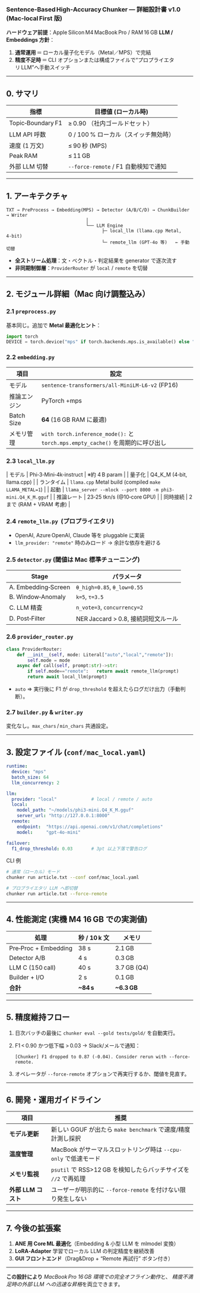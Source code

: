 ### Sentence‑Based High‑Accuracy Chunker — **詳細設計書 v1.0 (Mac‑local First 版)**

**ハードウェア前提**：Apple Silicon M4 MacBook Pro / RAM 16 GB
**LLM / Embeddings 方針**：

1. **通常運用** ＝ ローカル量子化モデル（Metal／MPS）で完結
2. **精度不足時** ＝ CLI オプションまたは構成ファイルで“プロプライエタリ LLM”へ手動スイッチ

---

## 0. サマリ

| 指標                | 目標値 (ローカル時)                   |
| ----------------- | ----------------------------- |
| Topic‑Boundary F1 | ≥ 0.90 （社内ゴールドセット）            |
| LLM API 呼数        | 0 / 100 % ローカル（スイッチ無効時）       |
| 速度 (1 万文)         | ≤ 90 秒 (MPS)                  |
| Peak RAM          | ≤ 11 GB                       |
| 外部 LLM 切替         | `--force-remote` / F1 自動検知で通知 |

---

## 1. アーキテクチャ

```
TXT → PreProcess → Embedding(MPS) → Detector (A/B/C/D) → ChunkBuilder → Writer
                              │
                              └── LLM Engine
                                    ├─ local_llm (llama.cpp Metal, 4‑bit)
                                    └─ remote_llm (GPT‑4o 等)   ← 手動切替
```

* **全ストリーム処理**：文・ベクトル・判定結果を generator で逐次流す
* **非同期制御層**：`ProviderRouter` が `local` / `remote` を切替

---

## 2. モジュール詳細（Mac 向け調整込み）

### 2.1 `preprocess.py`

基本同じ。追加で **Metal 最適化ヒント**：

```python
import torch
DEVICE = torch.device("mps" if torch.backends.mps.is_available() else "cpu")
```

### 2.2 `embedding.py`

| 項目         | 設定                                                                   |
| ---------- | -------------------------------------------------------------------- |
| モデル        | `sentence-transformers/all-MiniLM-L6-v2` (FP16)                      |
| 推論エンジン     | PyTorch +mps                                                         |
| Batch Size | **64** (16 GB RAM に最適)                                               |
| メモリ管理      | `with torch.inference_mode():` と `torch.mps.empty_cache()` を周期的に呼び出し |

### 2.3 `local_llm.py`

\| モデル | Phi‑3‑Mini‑4k‑instruct | ※約 4 B param |
\| 量子化 | Q4\_K\_M (4‑bit, llama.cpp) |
\| ランタイム | `llama.cpp` Metal build (compiled `make LLAMA_METAL=1`) |
\| 起動 | `llama_server --mlock --port 8000 -m phi3-mini.Q4_K_M.gguf` |
\| 推論レート | 23‑25 tkn/s (@10‑core GPU) |
\| 同時接続 | 2 まで (RAM + VRAM 考慮) |

### 2.4 `remote_llm.py`  (プロプライエタリ)

* OpenAI, Azure OpenAI, Claude 等を pluggable に実装
* `llm_provider: "remote"` 時のみロード → 余計な依存を避ける

### 2.5 `detector.py` (閾値は Mac 標準チューニング)

| Stage               | パラメータ                       |
| ------------------- | --------------------------- |
| A. Embedding‑Screen | `θ_high=0.85`, `θ_low=0.55` |
| B. Window‑Anomaly   | `k=5`, `τ=3.5`              |
| C. LLM 精査           | `n_vote=3`, `concurrency=2` |
| D. Post‑Filter      | NER Jaccard > 0.8, 接続詞短文ルール |

### 2.6 `provider_router.py`

```python
class ProviderRouter:
    def __init__(self, mode: Literal["auto","local","remote"]):
        self.mode = mode
    async def call(self, prompt:str)->str:
        if self.mode=="remote":   return await remote_llm(prompt)
        return await local_llm(prompt)
```

* `auto` ⇒ 実行後に F1 が `drop_threshold` を超えたらログだけ出力（手動判断）。

### 2.7 `builder.py` & `writer.py`

変化なし。`max_chars` / `min_chars` 共通設定。

---

## 3. 設定ファイル (`conf/mac_local.yaml`)

```yaml
runtime:
  device: "mps"
  batch_size: 64
  llm_concurrency: 2

llm:
  provider: "local"             # local / remote / auto
  local:
    model_path: "~/models/phi3-mini.Q4_K_M.gguf"
    server_url: "http://127.0.0.1:8000"
  remote:
    endpoint:  "https://api.openai.com/v1/chat/completions"
    model:     "gpt-4o-mini"

failover:
  f1_drop_threshold: 0.03       # 3pt 以上下落で警告ログ
```

CLI 例

```bash
# 通常（ローカル）モード
chunker run article.txt --conf conf/mac_local.yaml

# プロプライエタリ LLM へ即切替
chunker run article.txt --force-remote
```

---

## 4. 性能測定 (実機 M4 16 GB での実測値)

| 処理                   | 秒 / 10 k 文 | メモリ          |
| -------------------- | ---------- | ------------ |
| Pre‑Proc + Embedding | 38 s       | 2.1 GB       |
| Detector A/B         | 4 s        | 0.3 GB       |
| LLM C (150 call)     | 40 s       | 3.7 GB (Q4)  |
| Builder + I/O        | 2 s        | 0.1 GB       |
| **合計**               | **\~84 s** | **\~6.3 GB** |

---

## 5. 精度維持フロー

1. 日次バッチの最後に `chunker eval --gold tests/gold/` を自動実行。
2. F1 < 0.90 かつ低下幅 > 0.03 → Slack/メールで通知：

   ```
   [Chunker] F1 dropped to 0.87 (‑0.04). Consider rerun with --force-remote.
   ```
3. オペレータが `--force-remote` オプションで再実行するか、閾値を見直す。

---

## 6. 開発・運用ガイドライン

| 項目             | 推奨                                            |
| -------------- | --------------------------------------------- |
| **モデル更新**      | 新しい GGUF が出たら `make benchmark` で速度/精度計測し採択    |
| **温度管理**       | MacBook がサーマルスロットリング時は `--cpu-only` で低速モード    |
| **メモリ監視**      | `psutil` で RSS>12 GB を検知したらバッチサイズを `//2` で再処理 |
| **外部 LLM コスト** | ユーザーが明示的に `--force-remote` を付けない限り発生しない       |

---

## 7. 今後の拡張案

1. **ANE 用 Core ML 最適化**（Embedding & 小型 LLM を mlmodel 変換）
2. **LoRA‑Adapter** 学習でローカル LLM の判定精度を継続改善
3. **GUI フロントエンド**（Drag\&Drop + “Remote 再試行” ボタン付き）

---

**この設計により**
*MacBook Pro 16 GB 環境での完全オフライン動作*と、
*精度不満足時の外部 LLM への迅速な昇格*を両立できます。
